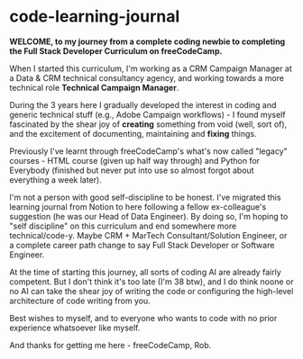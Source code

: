 # code-learning-journal
**WELCOME, to my journey from a complete coding newbie to completing the Full Stack Developer Curriculum on freeCodeCamp.**

When I started this curriculum, I'm working as a CRM Campaign Manager at a Data & CRM technical consultancy agency, and working towards a more technical role **Technical Campaign Manager**.

During the 3 years here I gradually developed the interest in coding and generic technical stuff (e.g., Adobe Campaign workflows) - I found myself fascinated by the shear joy of **creating** something from void (well, sort of), and the excitement of documenting, maintaining and **fixing** things.

Previously I've learnt through freeCodeCamp's what's now called "legacy" courses - HTML course (given up half way through) and Python for Everybody (finished but never put into use so almost forgot about everything a week later).

I'm not a person with good self-discipline to be honest. I've migrated this learning journal from Notion to here following a fellow ex-colleague's suggestion (he was our Head of Data Engineer). By doing so, I'm hoping to "self discipline" on this curriculum and end somewhere more technical/code-y. Maybe CRM + MarTech Consultant/Solution Engineer, or a complete career path change to say Full Stack Developer or Software Engineer.

At the time of starting this journey, all sorts of coding AI are already fairly competent. But I don't think it's too late (I'm 38 btw), and I do think noone or no AI can take the shear joy of writing the code or configuring the high-level architecture of code writing from you.

Best wishes to myself, and to everyone who wants to code with no prior experience whatsoever like myself.

And thanks for getting me here - freeCodeCamp, Rob.
